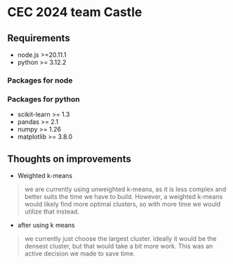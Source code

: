 # CEC 2024 team Castle

## Requirements
- node.js >=20.11.1
- python >= 3.12.2

### Packages for node

### Packages for python 
- scikit-learn >= 1.3
- pandas >= 2.1
- numpy >= 1.26
- matplotlib >= 3.8.0

## Thoughts on improvements
- Weighted k-means
> we are currently using unweighted k-means, as it is less complex and better suits the time we have to build. However, a weighted k-means would likely find more optimal clusters, so with more time we would utilize that instead.

- after using k means
> we currently just choose the largest cluster. Ideally it would be the densest cluster, but that would take a bit more work. This was an active decision we made to save time.
